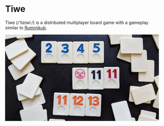 # Tiwe

Tiwe (*/'taɪwiː/*) is a distributed multiplayer board game with a gameplay
similar to [Rummikub](https://en.wikipedia.org/wiki/Rummikub).

![Tiles](tiles.jpg)
